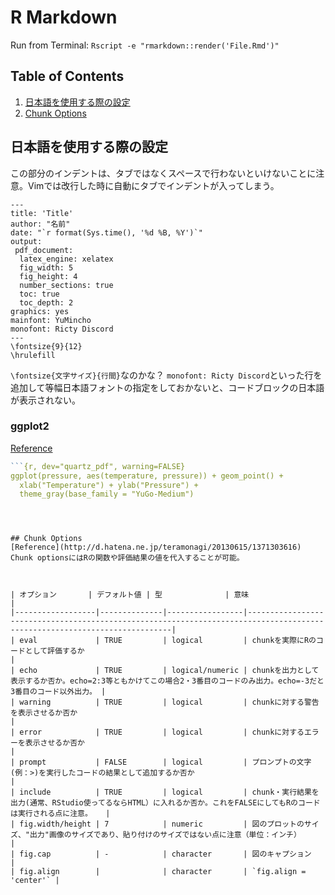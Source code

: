 # R Markdown
Run from Terminal: `Rscript -e "rmarkdown::render('File.Rmd')"`

## Table of Contents
1. [日本語を使用する際の設定](#日本語を使用する際の設定)
2. [Chunk Options](#chunk-options)

## 日本語を使用する際の設定
この部分のインデントは、タブではなくスペースで行わないといけないことに注意。Vimでは改行した時に自動にタブでインデントが入ってしまう。
```rmd
---
title: 'Title'
author: "名前"
date: "`r format(Sys.time(), '%d %B, %Y')`"
output:
 pdf_document:
  latex_engine: xelatex
  fig_width: 5
  fig_height: 4
  number_sections: true
  toc: true
  toc_depth: 2
graphics: yes
mainfont: YuMincho
monofont: Ricty Discord
---
\fontsize{9}{12}
\hrulefill
```
`\fontsize{文字サイズ}{行間}`なのかな？
`monofont: Ricty Discord`といった行を追加して等幅日本語フォントの指定をしておかないと、コードブロックの日本語が表示されない。


### ggplot2
[Reference](http://ja.stackoverflow.com/questions/33375/rmarkdown-ggplot2%E3%81%A7%E6%97%A5%E6%9C%AC%E8%AA%9E%E3%82%92%E4%BD%BF%E7%94%A8%E3%81%99%E3%82%8B)
```r
```{r, dev="quartz_pdf", warning=FALSE}
ggplot(pressure, aes(temperature, pressure)) + geom_point() + 
  xlab("Temperature") + ylab("Pressure") +
  theme_gray(base_family = "YuGo-Medium")
```
```



## Chunk Options
[Reference](http://d.hatena.ne.jp/teramonagi/20130615/1371303616)   
Chunk optionsにはRの関数や評価結果の値を代入することが可能。



| オプション       | デフォルト値 | 型              | 意味                                                                                                                      |
|------------------|--------------|-----------------|---------------------------------------------------------------------------------------------------------------------------|
| eval             | TRUE         | logical         | chunkを実際にRのコードとして評価するか                                                                                    |
| echo             | TRUE         | logical/numeric | chunkを出力として表示するか否か。echo=2:3等ともかけてこの場合2・3番目のコードのみ出力。echo=-3だと3番目のコード以外出力。 |
| warning          | TRUE         | logical         | chunkに対する警告を表示させるか否か                                                                                       |
| error            | TRUE         | logical         | chunkに対するエラーを表示させるか否か                                                                                     |
| prompt           | FALSE        | logical         | プロンプトの文字(例：>)を実行したコードの結果として追加するか否か                                                         |
| include          | TRUE         | logical         | chunk・実行結果を出力(通常、RStudio使ってるならHTML）に入れるか否か。これをFALSEにしてもRのコードは実行される点に注意。   |
| fig.width/height | 7            | numeric         | 図のプロットのサイズ、"出力"画像のサイズであり、貼り付けのサイズではない点に注意（単位：インチ）                          |
| fig.cap          | -            | character       | 図のキャプション    |
| fig.align        |              | character       | `fig.align = 'center'` |
